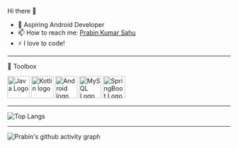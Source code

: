 Hi there 👋

<ul>
  
<li>🌱 Aspiring Android Developer</li>

<li><g-emoji class="g-emoji" alias="mailbox" fallback-src="https://github.githubassets.com/images/icons/emoji/unicode/1f4eb.png">📫</g-emoji> How to reach me: <a href="https://www.linkedin.com/in/prabin-kumar-sahu-01a26a148/" rel="nofollow">Prabin Kumar Sahu</a></li>
<li>⚡ I love to code!</li>
</ul>


---
🧰 Toolbox
 
<img src="https://cdn-icons-png.flaticon.com/512/226/226777.png" alt="Java Logo" width="50" height="50"/>       <img src="https://cdn.freebiesupply.com/logos/large/2x/kotlin-1-logo-png-transparent.png" alt="Kotlin logo" width="50" height="50"/>        <img src="https://upload.wikimedia.org/wikipedia/commons/thumb/d/d7/Android_robot.svg/1200px-Android_robot.svg.png" alt="Android logo" width="50" height="50"/>       <img src="https://icons-for-free.com/iconfiles/png/512/development+logo+mysql+icon-1320184807686758112.png" alt="MySQL Logo" width="50" height="50"/>       <img src="https://miro.medium.com/max/500/1*AbiX4LwtSNozoyfypcKvEg.png" alt="SpringBoot Logo" width="50" height="50"/>       

---


![Top Langs](https://github-readme-stats.vercel.app/api/top-langs/?username=prabinkumarsahu28&layout=compact&theme=radical)

---

![Prabin's github activity graph](https://activity-graph.herokuapp.com/graph?username=prabinkumarsahu28&theme=dracula)
